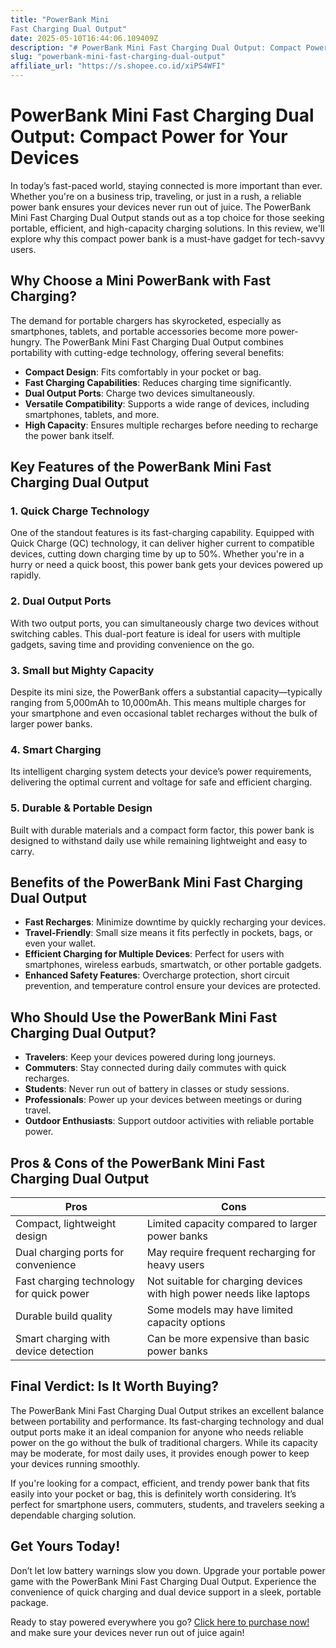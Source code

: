 ```yaml
---
title: "PowerBank Mini
Fast Charging Dual Output"
date: 2025-05-10T16:44:06.109409Z
description: "# PowerBank Mini Fast Charging Dual Output: Compact Power for Your Devices..."
slug: "powerbank-mini-fast-charging-dual-output"
affiliate_url: "https://s.shopee.co.id/xiPS4WFI"
---
```

# PowerBank Mini Fast Charging Dual Output: Compact Power for Your Devices

In today’s fast-paced world, staying connected is more important than ever. Whether you're on a business trip, traveling, or just in a rush, a reliable power bank ensures your devices never run out of juice. The PowerBank Mini Fast Charging Dual Output stands out as a top choice for those seeking portable, efficient, and high-capacity charging solutions. In this review, we'll explore why this compact power bank is a must-have gadget for tech-savvy users.

## Why Choose a Mini PowerBank with Fast Charging?

The demand for portable chargers has skyrocketed, especially as smartphones, tablets, and portable accessories become more power-hungry. The PowerBank Mini Fast Charging Dual Output combines portability with cutting-edge technology, offering several benefits:

- **Compact Design**: Fits comfortably in your pocket or bag.
- **Fast Charging Capabilities**: Reduces charging time significantly.
- **Dual Output Ports**: Charge two devices simultaneously.
- **Versatile Compatibility**: Supports a wide range of devices, including smartphones, tablets, and more.
- **High Capacity**: Ensures multiple recharges before needing to recharge the power bank itself.

## Key Features of the PowerBank Mini Fast Charging Dual Output

### 1. **Quick Charge Technology**

One of the standout features is its fast-charging capability. Equipped with Quick Charge (QC) technology, it can deliver higher current to compatible devices, cutting down charging time by up to 50%. Whether you're in a hurry or need a quick boost, this power bank gets your devices powered up rapidly.

### 2. **Dual Output Ports**

With two output ports, you can simultaneously charge two devices without switching cables. This dual-port feature is ideal for users with multiple gadgets, saving time and providing convenience on the go.

### 3. **Small but Mighty Capacity**

Despite its mini size, the PowerBank offers a substantial capacity—typically ranging from 5,000mAh to 10,000mAh. This means multiple charges for your smartphone and even occasional tablet recharges without the bulk of larger power banks.

### 4. **Smart Charging**

Its intelligent charging system detects your device’s power requirements, delivering the optimal current and voltage for safe and efficient charging.

### 5. **Durable & Portable Design**

Built with durable materials and a compact form factor, this power bank is designed to withstand daily use while remaining lightweight and easy to carry.

## Benefits of the PowerBank Mini Fast Charging Dual Output

- **Fast Recharges**: Minimize downtime by quickly recharging your devices.
- **Travel-Friendly**: Small size means it fits perfectly in pockets, bags, or even your wallet.
- **Efficient Charging for Multiple Devices**: Perfect for users with smartphones, wireless earbuds, smartwatch, or other portable gadgets.
- **Enhanced Safety Features**: Overcharge protection, short circuit prevention, and temperature control ensure your devices are protected.

## Who Should Use the PowerBank Mini Fast Charging Dual Output?

- **Travelers**: Keep your devices powered during long journeys.
- **Commuters**: Stay connected during daily commutes with quick recharges.
- **Students**: Never run out of battery in classes or study sessions.
- **Professionals**: Power up your devices between meetings or during travel.
- **Outdoor Enthusiasts**: Support outdoor activities with reliable portable power.

## Pros & Cons of the PowerBank Mini Fast Charging Dual Output

| Pros                                         | Cons                                              |
|----------------------------------------------|---------------------------------------------------|
| Compact, lightweight design                | Limited capacity compared to larger power banks |
| Dual charging ports for convenience         | May require frequent recharging for heavy users |
| Fast charging technology for quick power   | Not suitable for charging devices with high power needs like laptops |
| Durable build quality                       | Some models may have limited capacity options   |
| Smart charging with device detection       | Can be more expensive than basic power banks    |

## Final Verdict: Is It Worth Buying?

The PowerBank Mini Fast Charging Dual Output strikes an excellent balance between portability and performance. Its fast-charging technology and dual output ports make it an ideal companion for anyone who needs reliable power on the go without the bulk of traditional chargers. While its capacity may be moderate, for most daily uses, it provides enough power to keep your devices running smoothly.

If you're looking for a compact, efficient, and trendy power bank that fits easily into your pocket or bag, this is definitely worth considering. It’s perfect for smartphone users, commuters, students, and travelers seeking a dependable charging solution.

## Get Yours Today!

Don’t let low battery warnings slow you down. Upgrade your portable power game with the PowerBank Mini Fast Charging Dual Output. Experience the convenience of quick charging and dual device support in a sleek, portable package.

Ready to stay powered everywhere you go? [Click here to purchase now!](https://s.shopee.co.id/xiPS4WFI) and make sure your devices never run out of juice again!